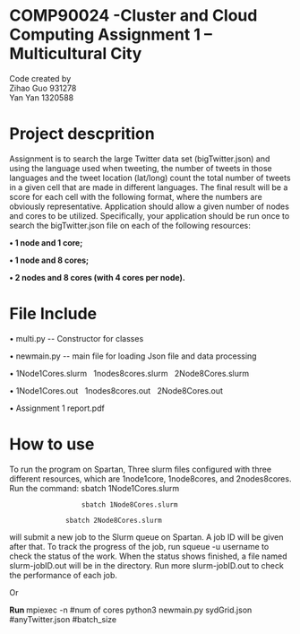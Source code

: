 # COMP90024 -Cluster and Cloud Computing Assignment 1 – Multicultural City 
Code created by   
Zihao Guo 931278   
Yan Yan 1320588

# Project descprition
Assignment is to search the large Twitter data set (bigTwitter.json) and using the language used
when tweeting, the number of tweets in those languages and the tweet location (lat/long) count the total number of
tweets in a given cell that are made in different languages. The final result will be a score for each cell with the following
format, where the numbers are obviously representative.
Application should allow a given number of nodes and cores to be utilized. Specifically, your application should
be run once to search the bigTwitter.json file on each of the following resources:

<b> • 1 node and 1 core; </b>

<b> • 1 node and 8 cores; </b>

<b> • 2 nodes and 8 cores (with 4 cores per node). </b>

# File Include

• multi.py -- Constructor for classes

• newmain.py -- main file for loading Json file and data processing

• 1Node1Cores.slurm&nbsp;&nbsp;    1nodes8cores.slurm&nbsp;&nbsp;      2Node8Cores.slurm &nbsp;&nbsp;  

• 1Node1Cores.out&nbsp;&nbsp;    1nodes8cores.out&nbsp;&nbsp;      2Node8Cores.out &nbsp;&nbsp; 

• Assignment 1 report.pdf

# How to use

To run the program on Spartan, Three slurm files configured with three different resources, which are 1node1core, 1node8cores, and 2nodes8cores. 
Run the command: sbatch 1Node1Cores.slurm 

        			  sbatch 1Node8Cores.slurm 
                
       			  sbatch 2Node8Cores.slurm
              
will submit a new job to the Slurm queue on Spartan. A job ID will be given after that. To track the progress of the job, run squeue -u username to check the status of the work. When the status shows finished, a file named slurm-jobID.out will be in the directory. Run more slurm-jobID.out to check the performance of each job.

Or

<b>Run </b> mpiexec -n #num of cores python3 newmain.py sydGrid.json #anyTwitter.json #batch_size
